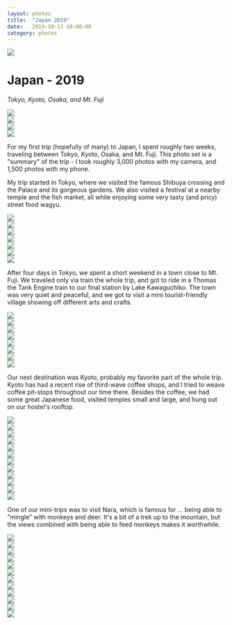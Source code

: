 ```yaml
---
layout: photos
title:  "Japan 2019"
date:   2019-10-13 10:00:00
category: photos
---
```


<div class="photo-row row">
	<div class="col-xs-12">
		<img src="/img/japan2019/fuji_main.jpg">
	</div>
</div>


<div class="wrapper center">
    <h1>Japan - 2019</h1>
	<p><em>Tokyo, Kyoto, Osaka, and Mt. Fuji</em></p>
</div>

<div class="photo-row row">
	<div class="col-xs-12">
		<img src="/img/japan2019/free_hugs.jpg">
	</div>
</div>

<div class="photo-row row">
	<div class="col-md-6 right">
		<img src="/img/japan2019/temple_garden.jpg">
	</div>
	<div class="col-md-6 left">
		<img src="/img/japan2019/temple_garden_lake.jpg">
	</div>
</div>

<div class="photo-row row">
	<div class="col-xs-12">
		<img src="/img/japan2019/temple_garden_two.jpg">
	</div>
</div>

<div class="wrapper photo-text-top photo-text-bottom">
	<p>For my first trip (hopefully of many) to Japan, I spent roughly two weeks, traveling between Tokyo, Kyoto, Osaka, and Mt. Fuji. This photo set is a "summary" of the trip - I took roughly 3,000 photos with my camera, and 1,500 photos with my phone.</p>
	<p>My trip started in Tokyo, where we visited the famous Shibuya crossing and the Palace and its gorgeous gardens. We also visited a festival at a nearby temple and the fish market, all while enjoying some very tasty (and pricy) street food wagyu.</p>
</div>

<div class="photo-row row">
	<div class="col-xs-12">
		<img src="/img/japan2019/shrine_festival.jpg">
	</div>
</div>

<div class="photo-row row">
	<div class="col-md-6 right">
		<img src="/img/japan2019/shrine_festival_three.jpg">
	</div>
	<div class="col-md-6 left">
		<img src="/img/japan2019/shrine_festival_two.jpg">
	</div>
</div>

<div class="photo-row row">
	<div class="col-xs-12">
		<img src="/img/japan2019/shrine_festival_four_kid_shoulder.jpg">
	</div>
</div>

<div class="photo-row row">
	<div class="col-xs-12">
		<img src="/img/japan2019/shrine_festival_five.jpg">
	</div>
</div>

<div class="photo-row row">
	<div class="col-md-6 right">
		<img src="/img/japan2019/beef.jpg">
	</div>
	<div class="col-md-6 left">
		<img src="/img/japan2019/street_sweets.jpg">
	</div>
</div>

<div class="wrapper photo-text-top photo-text-bottom">
	<p>After four days in Tokyo, we spent a short weekend in a town close to Mt. Fuji. We traveled only via  train the whole trip, and got to ride in a Thomas the Tank Engine train to our final station by Lake Kawaguchiko. The town was very quiet and peaceful, and we got to visit a mini tourist-friendly village showing off different arts and crafts.</p>
</div>

<div class="photo-row row">
	<div class="col-xs-12">
		<img src="/img/japan2019/fuji_fog.jpg">
	</div>
</div>

<div class="photo-row row">
	<div class="col-md-6 right">
		<img src="/img/japan2019/fuji_lake.jpg">
	</div>
	<div class="col-md-6 left">
		<img src="/img/japan2019/fuji_lake_two.jpg">
	</div>
</div>

<div class="photo-row row">
	<div class="col-xs-12">
		<img src="/img/japan2019/fuji_lake_four.jpg">
	</div>
</div>

<div class="photo-row row">
	<div class="col-xs-12">
		<img src="/img/japan2019/fuji_village_two.jpg">
	</div>
</div>

<div class="photo-row row">
	<div class="col-md-6 right">
		<img src="/img/japan2019/fuji_scenic.jpg">
	</div>
	<div class="col-md-6 left">
		<img src="/img/japan2019/sun_rays.jpg">
	</div>
</div>

<div class="photo-row row">
	<div class="col-xs-12">
		<img src="/img/japan2019/fuji_fishers.jpg">
	</div>
</div>

<div class="wrapper photo-text-top photo-text-bottom">
	<p>Our next destination was Kyoto, probably my favorite part of the whole trip. Kyoto has had a recent rise of third-wave coffee shops, and I tried to weave coffee pit-stops throughout our time there. Besides the coffee, we had some great Japanese food, visited temples small and large, and hung out on our hostel's rooftop.</p>
</div>

<div class="photo-row row">
	<div class="col-xs-12">
		<img src="/img/japan2019/kyoto_temples.jpg">
	</div>
</div>

<div class="photo-row row">
	<div class="col-xs-12">
		<img src="/img/japan2019/kyoto_temple_view_two.jpg">
	</div>
</div>

<div class="photo-row row">
	<div class="col-xs-12">
		<img src="/img/japan2019/kyoto_solo_temple.jpg">
	</div>
</div>

<div class="photo-row row">
	<div class="col-md-6 right">
		<img src="/img/japan2019/pancakes.jpg">
	</div>
	<div class="col-md-6 left">
		<img src="/img/japan2019/pancakes_two.jpg">
	</div>
</div>

<div class="photo-row row">
	<div class="col-xs-12">
		<img src="/img/japan2019/big_statue.jpg">
	</div>
</div>

<div class="photo-row row">
	<div class="col-xs-12">
		<img src="/img/japan2019/kyoto_hostel_view_four.jpg">
	</div>
</div>

<div class="photo-row row">
	<div class="col-xs-4">
		<img src="/img/japan2019/kyoto_hostel_view.jpg">
	</div>
	<div class="col-xs-4">
		<img src="/img/japan2019/kyoto_hostel_view_two.jpg">
	</div>
	<div class="col-xs-4">
		<img src="/img/japan2019/kyoto_hostel_view_three.jpg">
	</div>
</div>

<div class="photo-row row">
	<div class="col-xs-12">
		<img src="/img/japan2019/shrine_gates.jpg">
	</div>
</div>

<div class="photo-row row">
	<div class="col-xs-12">
		<img src="/img/japan2019/shrine_gate_close.jpg">
	</div>
</div>

<div class="wrapper photo-text-top photo-text-bottom">
	<p>One of our mini-trips was to visit Nara, which is famous for ... being able to "mingle" with monkeys and deer. It's a bit of a trek up to the mountain, but the views combined with being able to feed monkeys makes it worthwhile.</p>
</div>

<div class="photo-row row">
	<div class="col-xs-12">
		<img src="/img/japan2019/monkey_view_two.jpg">
	</div>
</div>

<div class="photo-row row">
	<div class="col-xs-12">
		<img src="/img/japan2019/monkey_baby_cage.jpg">
	</div>
</div>

<div class="photo-row row">
	<div class="col-md-6 right">
		<img src="/img/japan2019/monkey_baby_sitting.jpg">
	</div>
	<div class="col-md-6 left">
		<img src="/img/japan2019/baby_monkey_biting.jpg">
	</div>
</div>

<div class="photo-row row">
	<div class="col-md-6 right">
		<img src="/img/japan2019/monkey_outside_cage.jpg">
	</div>
	<div class="col-md-6 left">
		<img src="/img/japan2019/monkeys_outside_cage.jpg">
	</div>
</div>

<div class="photo-row row">
	<div class="col-xs-12">
		<img src="/img/japan2019/monkey_sitting.jpg">
	</div>
</div>

<div class="photo-row row">
	<div class="col-xs-6">
		<img src="/img/japan2019/monkey_on_roof.jpg">
	</div>
	<div class="col-xs-6">
		<img src="/img/japan2019/monkey_crawling_roof.jpg">
	</div>
</div>

<div class="photo-row row">
	<div class="col-xs-6">
		<img src="/img/japan2019/deer_bowing.jpg">
	</div>
	<div class="col-xs-6">
		<img src="/img/japan2019/deer_walking.jpg">
	</div>
</div>

<div class="photo-row row">
	<div class="col-xs-12">
		<img src="/img/japan2019/two_deer.jpg">
	</div>
</div>